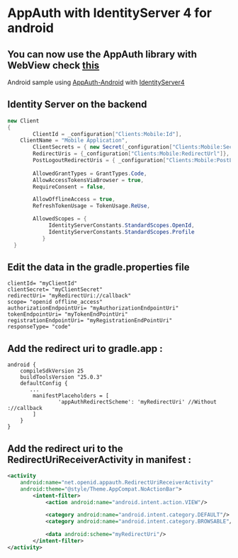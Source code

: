 # AppAuth with IdentityServer 4 for android

## You can now use the AppAuth library with **WebView** check [this](https://github.com/hadiidbouk/AppAuthWebView-Android) 
Android sample using [AppAuth-Android](https://github.com/openid/AppAuth-Android) with [IdentityServer4](https://github.com/IdentityServer/IdentityServer4)

## Identity Server on the backend 
```csharp
new Client
{
    	ClientId = _configuration["Clients:Mobile:Id"],
 	ClientName = "Mobile Application",
        ClientSecrets = { new Secret(_configuration["Clients:Mobile:Secret"].Sha256())},
        RedirectUris = {_configuration["Clients:Mobile:RedirectUrl"]},
        PostLogoutRedirectUris = { _configuration["Clients:Mobile:PostLogoutRedirectUrl"] },
	
        AllowedGrantTypes = GrantTypes.Code,
        AllowAccessTokensViaBrowser = true,
        RequireConsent = false,

        AllowOfflineAccess = true,
        RefreshTokenUsage = TokenUsage.ReUse,

        AllowedScopes = {
             IdentityServerConstants.StandardScopes.OpenId,
             IdentityServerConstants.StandardScopes.Profile
           }
  }
```	
	
	
## Edit the data in the gradle.properties file

    clientId= "myClientId"
    clientSecret= "myClientSecret"
    redirectUri= "myRedirectUri://callback"
    scope= "openid offline_access"
    authorizationEndpointUri= "myAuthorizationEndpointUri"
    tokenEndpointUri= "myTokenEndPointUri"
    registrationEndpointUri= "myRegistrationEndPointUri"
    responseType= "code"




## Add the redirect uri to gradle.app : 


```
android {
    compileSdkVersion 25
    buildToolsVersion "25.0.3"
    defaultConfig {
       ...
        manifestPlaceholders = [
                'appAuthRedirectScheme': 'myRedirectUri' //Without ://callback
        ]
    }
}
```

## Add the redirect uri to the RedirectUriReceiverActivity in manifest :


```xml
<activity
	android:name="net.openid.appauth.RedirectUriReceiverActivity"
	android:theme="@style/Theme.AppCompat.NoActionBar">
		<intent-filter>
			<action android:name="android.intent.action.VIEW"/>

			<category android:name="android.intent.category.DEFAULT"/>
			<category android:name="android.intent.category.BROWSABLE"/>

			<data android:scheme="myRedirectUri"/>
		</intent-filter>
</activity>
```

